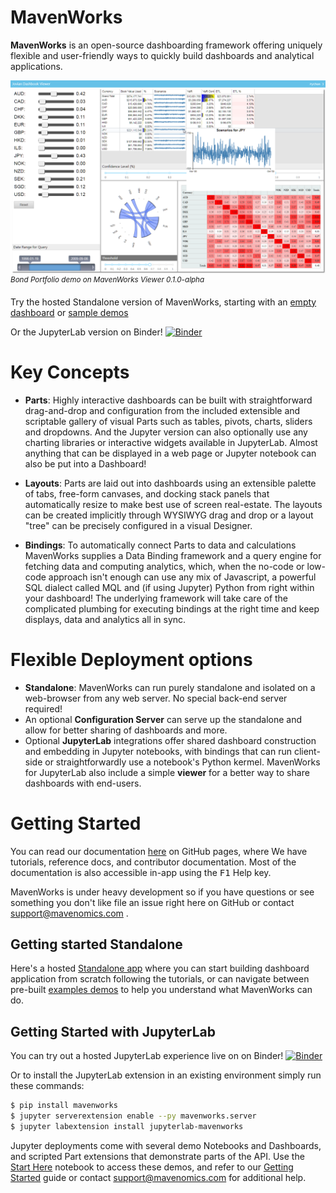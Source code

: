 # MavenWorks

**MavenWorks** is an open-source dashboarding framework offering uniquely flexible and user-friendly ways to quickly build dashboards and analytical applications.

![MavenWorks screenshot depicting the Volatility3D demo notebook, in /demos/Volatility3d.ipynb](./screenshot.png)
_<sup>Bond Portfolio demo on MavenWorks Viewer 0.1.0-alpha</sup>_

Try the hosted Standalone version of MavenWorks, starting with an [empty dashboard](https://MavenWorks.com/app) or [sample demos](http://mavenworks.com/app/demos/)

Or the JupyterLab version on Binder! [![Binder](https://mybinder.org/badge_logo.svg)](https://mybinder.org/v2/gh/Mavenomics/MavenWorks/binder?urlpath=lab%2Ftree%2Fdemos%2FStartHere.ipynb)

# Key Concepts

 * **Parts**: Highly interactive dashboards can be built with straightforward drag-and-drop and configuration from the included extensible and scriptable gallery of visual Parts such as tables, pivots, charts, sliders and dropdowns.  And the Jupyter version can also optionally use any charting libraries or interactive widgets available in JupyterLab. Almost anything that can be displayed in a web page or Jupyter notebook can also be put into a Dashboard!

 * **Layouts**: Parts are laid out into dashboards using an extensible palette of tabs, free-form canvases, and docking stack panels that automatically resize to make best use of screen real-estate. The layouts can be created implicitly through WYSIWYG drag and drop or a layout "tree" can be precisely configured in a visual Designer.

 * **Bindings**: To automatically connect Parts to data and calculations MavenWorks supplies a Data Binding framework and a query engine for fetching data and computing analytics, which, when the no-code or low-code approach isn't enough can use any mix of Javascript, a powerful SQL dialect called MQL and (if using Jupyter) Python from right within your dashboard!  The underlying framework will take care of the complicated plumbing for executing bindings at the right time and keep displays, data and analytics all in sync.

# Flexible Deployment options
 * **Standalone**: MavenWorks can run purely standalone and isolated on a web-browser from any web server.  No special back-end server required!
 * An optional **Configuration Server** can serve up the standalone and allow for better sharing of dashboards and more.
 * Optional **JupyterLab** integrations offer shared dashboard construction and embedding in Jupyter notebooks, with bindings that can run client-side or straightforwardly use a notebook's Python kermel.  MavenWorks for JupyterLab also include a simple **viewer** for a better way to share dashboards with end-users.

# Getting Started
You can read our documentation [here](https://mavenworks.com) on GitHub pages, where We have tutorials,
reference docs, and contributor documentation. Most of the documentation is also accessible in-app using
the <kbd>F1</kbd> Help key.

MavenWorks is under heavy development so if you have questions or see something you don't like file an issue right here on GitHub or contact support@mavenomics.com .

## Getting started Standalone
Here's a hosted [Standalone app](https://mavenworks.com/app/) where you can start building dashboard application from scratch following the tutorials, or  can navigate between pre-built [examples demos](https://mavenworks.com/app/demos/index.html) to help you understand what MavenWorks
can do.

[//]: # (we should also soon outline simple host-your-own and link to CLI documentation) 

## Getting Started with JupyterLab

You can try out a hosted JupyterLab experience live on on Binder! [![Binder](https://mybinder.org/badge_logo.svg)](https://mybinder.org/v2/gh/Mavenomics/MavenWorks/binder?urlpath=lab)

Or to install the JupyterLab extension in an existing environment simply run these commands:

```sh
$ pip install mavenworks
$ jupyter serverextension enable --py mavenworks.server
$ jupyter labextension install jupyterlab-mavenworks
```

[//]: # (should we also provide or link to more general installation instructions?)


Jupyter deployments come with several demo Notebooks and Dashboards, and scripted Part extensions that
demonstrate parts of the API. Use the [Start Here](./demos/StartHere.ipynb)
notebook to access these demos, and refer to our [Getting Started](https://mavenworks.com/user/getting-started.html)
guide or contact support@mavenomics.com for additional help.



